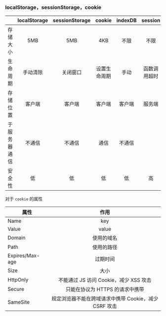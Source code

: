### localStorage，sessionStorage，cookie

|              | localStorage | sessionStorage |    cookie    | indexDB |   session    |
| ------------ | :----------: | :------------: | :----------: | :-----: | :----------: |
| 存储大小     |     5MB      |      5MB       |     4KB      |  不限   |     不限     |
| 生命周期     |   手动清除   |    关闭窗口    | 设置生命周期 |  手动   | 函数调用超时 |
| 存储位置     |    客户端    |     客户端     |    客户端    | 客户端  |    服务端    |
| 于服务器通信 |    不通信    |     不通信     |     通信     | 不通信  |              |
| 安全性       |      低      |       低       |      低      |   低    |      高      |

对于 `cookie` 的属性

| 属性            |                         作用                          |
| --------------- | :---------------------------------------------------: |
| Name            |                          key                          |
| Value           |                         value                         |
| Domain          |                      使用的域名                       |
| Path            |                      使用的路径                       |
| Expires/Max-age |                       过期时间                        |
| Size            |                         大小                          |
| HttpOnly        |        不能通过 JS 访问 Cookie，减少 XSS 攻击         |
| Secure          |            只能在协议为 HTTPS 的请求中携带            |
| SameSite        | 规定浏览器不能在跨域请求中携带 Cookie，减少 CSRF 攻击 |
